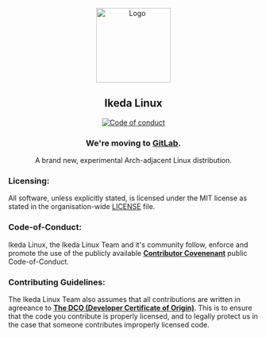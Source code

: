 <p align="center">
  <a href="https://github.com/ikeda-linux">
    <img src="https://github.com/ikeda-linux/ikeda/blob/main/ikeda.png?raw=true" alt="Logo" width="150" height="150">
  </a>
</p>
<p align="center"> 
<h2 align="center"> Ikeda Linux </h2>
</p>
<p align="center">
<a href="https://github.com/crystal-linux/.github/blob/main/CODE_OF_CONDUCT.md"><img src="https://img.shields.io/badge/Contributor%20Covenant-2.1-4baaaa.svg" alt="Code of conduct"></img></a>
<br>
<h3 align="center">We're moving to <a href="https://git.getcryst.al/world/ikeda/">GitLab</a>.</h3>


<p align="center"> A brand new, experimental Arch-adjacent Linux distribution. </p>

<!-- <h2 align="center"> ⬇⬇ The Boring, Yet Important Stuff ⬇⬇ </h2> -->

<h3> Licensing: </h3>
<p align="left"> All software, unless explicitly stated, is licensed under the MIT license as stated in the organisation-wide <a href="https://github.com/ikeda-linux/.github/blob/main/LICENSE">LICENSE</a> file.</p>

<h3> Code-of-Conduct: </h3>
<p align="left"> Ikeda Linux, the Ikeda Linux Team and it's community follow, enforce and promote the use of the publicly available <a href="https://www.contributor-covenant.org/"><b>Contributor Covenenant</b></a> public Code-of-Conduct.</p>
  
<h3> Contributing Guidelines: </h3>
<p align="left"> The Ikeda Linux Team also assumes that all contributions are written in agreeance to <a href="https://developercertificate.org"><b>The DCO (Developer Certificate of Origin)</b></a>. This is to ensure that the code you contribute is properly licensed, and to legally protect us in the case that someone contributes improperly licensed code.</p>

